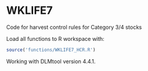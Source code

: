 # WKLIFE7
Code for harvest control rules for Category 3/4 stocks

Load all functions to R workspace with:

```r
source('functions/WKLIFE7_HCR.R')
```
Working with DLMtool version 4.4.1.
